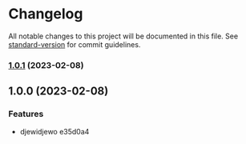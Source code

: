# Changelog

All notable changes to this project will be documented in this file. See [standard-version](https://github.com/conventional-changelog/standard-version) for commit guidelines.

### [1.0.1](///compare/v1.0.0...v1.0.1) (2023-02-08)

## 1.0.0 (2023-02-08)


### Features

* djewidjewo e35d0a4
